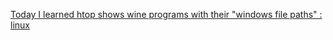 
[Today I learned htop shows wine programs with their "windows file paths" : linux](https://old.reddit.com/r/linux/comments/tprh6u/today_i_learned_htop_shows_wine_programs_with)
